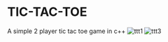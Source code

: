 # TIC-TAC-TOE
A simple 2 player tic tac toe game in c++
![ttt1](https://user-images.githubusercontent.com/66979717/133872344-b5ba52ce-c88f-41bf-acb8-f5569d65e28a.png)
![ttt3](https://user-images.githubusercontent.com/66979717/133872348-c00fa596-5609-4e5a-9e74-0eb82501de4f.png)
